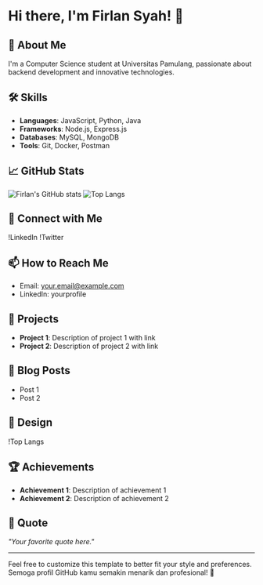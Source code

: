# Hi there, I'm Firlan Syah! 👋

## 🚀 About Me
I'm a Computer Science student at Universitas Pamulang, passionate about backend development and innovative technologies.

## 🛠 Skills
- **Languages**: JavaScript, Python, Java
- **Frameworks**: Node.js, Express.js
- **Databases**: MySQL, MongoDB
- **Tools**: Git, Docker, Postman

## 📈 GitHub Stats
![Firlan's GitHub stats](https://github-readme-stats.vercel.app/api?username=firlans)
![Top Langs](https://github-readme-stats.vercel.app/api/top-langs/?username=firlans)

## 🔗 Connect with Me
!LinkedIn
!Twitter

## 📫 How to Reach Me
- Email: your.email@example.com
- LinkedIn: yourprofile

## 🌟 Projects
- **Project 1**: Description of project 1 with link
- **Project 2**: Description of project 2 with link

## 📝 Blog Posts
- Post 1
- Post 2

## 🎨 Design
!Top Langs

## 🏆 Achievements
- **Achievement 1**: Description of achievement 1
- **Achievement 2**: Description of achievement 2

## 💬 Quote
_"Your favorite quote here."_

---

Feel free to customize this template to better fit your style and preferences. Semoga profil GitHub kamu semakin menarik dan profesional! 🚀
